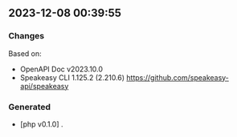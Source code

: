 

## 2023-12-08 00:39:55
### Changes
Based on:
- OpenAPI Doc v2023.10.0 
- Speakeasy CLI 1.125.2 (2.210.6) https://github.com/speakeasy-api/speakeasy
### Generated
- [php v0.1.0] .